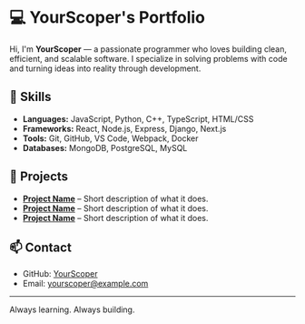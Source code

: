 # 💻 YourScoper's Portfolio

Hi, I'm **YourScoper** — a passionate programmer who loves building clean, efficient, and scalable software. I specialize in solving problems with code and turning ideas into reality through development.

## 🔧 Skills
- **Languages:** JavaScript, Python, C++, TypeScript, HTML/CSS
- **Frameworks:** React, Node.js, Express, Django, Next.js
- **Tools:** Git, GitHub, VS Code, Webpack, Docker
- **Databases:** MongoDB, PostgreSQL, MySQL

## 🚀 Projects
- **[Project Name](#)** – Short description of what it does.
- **[Project Name](#)** – Short description of what it does.
- **[Project Name](#)** – Short description of what it does.

## 📫 Contact
- GitHub: [YourScoper](https://github.com/yourscoper)
- Email: yourscoper@example.com

---

Always learning. Always building.
